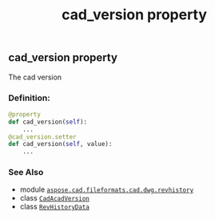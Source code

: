 ﻿---
title: cad_version property
second_title: Aspose.CAD for Python via .NET API References
description: 
type: docs
weight: 30
url: /python-net/aspose.cad.fileformats.cad.dwg.revhistory/revhistorydata/cad_version/
is_root: false
---

## cad_version property


The cad version
### Definition:
```python
@property
def cad_version(self):
    ...
@cad_version.setter
def cad_version(self, value):
    ...
```

### See Also
* module [`aspose.cad.fileformats.cad.dwg.revhistory`](../../)
* class [`CadAcadVersion`](/cad/python-net/aspose.cad.fileformats.cad.cadconsts/cadacadversion)
* class [`RevHistoryData`](/cad/python-net/aspose.cad.fileformats.cad.dwg.revhistory/revhistorydata)
